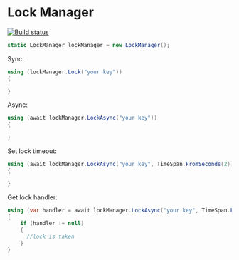 # Lock Manager
[![Build status](https://ci.appveyor.com/api/projects/status/47cyyra364lklsyk/branch/master?svg=true)](https://ci.appveyor.com/project/AhmadRajabi/locksmanager/branch/master)

```c#
static LockManager lockManager = new LockManager();
```
Sync:
```c#
using (lockManager.Lock("your key"))
{

}
```

Async:
```c#
using (await lockManager.LockAsync("your key"))
{

}
```
Set lock timeout:
```c#
using (await lockManager.LockAsync("your key", TimeSpan.FromSeconds(2)))
{

}
```
Get lock handler:
```c#
using (var handler = await lockManager.LockAsync("your key", TimeSpan.FromSeconds(2)))
{
    if (handler != null)
    {
      //lock is taken
    }
}
```
